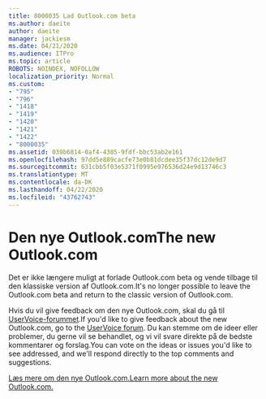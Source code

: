 ```yaml
---
title: 8000035 Lad Outlook.com beta
ms.author: daeite
author: daeite
manager: jackiesm
ms.date: 04/21/2020
ms.audience: ITPro
ms.topic: article
ROBOTS: NOINDEX, NOFOLLOW
localization_priority: Normal
ms.custom:
- "795"
- "796"
- "1418"
- "1419"
- "1420"
- "1421"
- "1422"
- "8000035"
ms.assetid: 039b6814-0af4-4385-9fdf-bbc53ab2e161
ms.openlocfilehash: 97dd5e889cacfe73e0b81dcdee35f37dc12de9d7
ms.sourcegitcommit: 631cbb5f03e5371f0995e976536d24e9d13746c3
ms.translationtype: MT
ms.contentlocale: da-DK
ms.lasthandoff: 04/22/2020
ms.locfileid: "43762743"
---
```

# <a name="the-new-outlookcom"></a><span data-ttu-id="96d79-102">Den nye Outlook.com</span><span class="sxs-lookup"><span data-stu-id="96d79-102">The new Outlook.com</span></span>

<span data-ttu-id="96d79-103">Det er ikke længere muligt at forlade Outlook.com beta og vende tilbage til den klassiske version af Outlook.com.</span><span class="sxs-lookup"><span data-stu-id="96d79-103">It's no longer possible to leave the Outlook.com beta and return to the classic version of Outlook.com.</span></span>
  
<span data-ttu-id="96d79-104">Hvis du vil give feedback om den nye Outlook.com, skal du gå til [UserVoice-forummet](https://go.microsoft.com/fwlink/p/?linkid=851599).</span><span class="sxs-lookup"><span data-stu-id="96d79-104">If you'd like to give feedback about the new Outlook.com, go to the [UserVoice forum](https://go.microsoft.com/fwlink/p/?linkid=851599).</span></span> <span data-ttu-id="96d79-105">Du kan stemme om de ideer eller problemer, du gerne vil se behandlet, og vi vil svare direkte på de bedste kommentarer og forslag.</span><span class="sxs-lookup"><span data-stu-id="96d79-105">You can vote on the ideas or issues you'd like to see addressed, and we'll respond directly to the top comments and suggestions.</span></span>
  
[<span data-ttu-id="96d79-106">Læs mere om den nye Outlook.com.</span><span class="sxs-lookup"><span data-stu-id="96d79-106">Learn more about the new Outlook.com.</span></span>](https://go.microsoft.com/fwlink/p/?linkid=874356)
  